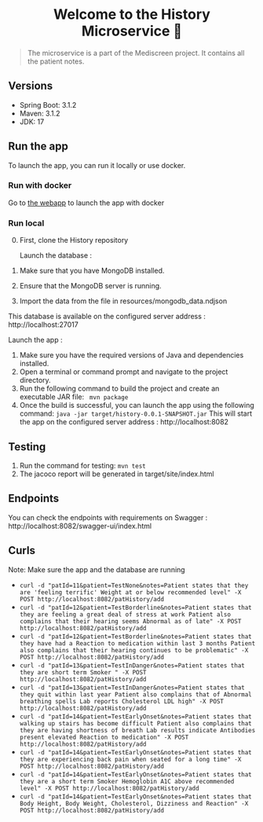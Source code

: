 <h1 align="center">Welcome to the History Microservice 👋</h1>
<p>
</p>

> The microservice is a part of the Mediscreen project. It contains all the patient notes.

## Versions
- Spring Boot: 3.1.2
- Maven: 3.1.2
- JDK: 17

## Run the app

To launch the app, you can run it locally or use docker.

### Run with docker
Go to [the webapp](https://github.com/hisarandre/Mediscreen-webapp) to launch the app with docker

### Run local

0. First, clone the History repository

   Launch the database :
1. Make sure that you have MongoDB installed.
2. Ensure that the MongoDB server is running.
3. Import the data from the file in resources/mongodb_data.ndjson

This database is available on the configured server address : http://localhost:27017

Launch the app :
1. Make sure you have the required versions of Java and dependencies installed.
2. Open a terminal or command prompt and navigate to the project directory.
3. Run the following command to build the project and create an executable JAR file:
   ` mvn package`
4. Once the build is successful, you can launch the app using the following command:
   ` java -jar target/history-0.0.1-SNAPSHOT.jar `
   This will start the app on the configured server address : http://localhost:8082

## Testing

1. Run the command for testing: `mvn test`
2. The jacoco report will be generated in target/site/index.html

## Endpoints

You can check the endpoints with requirements on Swagger : 
http://localhost:8082/swagger-ui/index.html

## Curls
Note: Make sure the app and the database are running

- `curl -d "patId=11&patient=TestNone&notes=Patient states that they are 'feeling terrific' Weight at or below recommended level" -X POST http://localhost:8082/patHistory/add`
- `curl -d "patId=12&patient=TestBorderline&notes=Patient states that they are feeling a great deal of stress at work Patient also complains that their hearing seems Abnormal as of late" -X POST http://localhost:8082/patHistory/add`
- `curl -d "patId=12&patient=TestBorderline&notes=Patient states that they have had a Reaction to medication within last 3 months Patient also complains that their hearing continues to be problematic" -X POST http://localhost:8082/patHistory/add`
- `curl -d "patId=13&patient=TestInDanger&notes=Patient states that they are short term Smoker " -X POST http://localhost:8082/patHistory/add`
- `curl -d "patId=13&patient=TestInDanger&notes=Patient states that they quit within last year Patient also complains that of Abnormal breathing spells Lab reports Cholesterol LDL high" -X POST http://localhost:8082/patHistory/add`
- `curl -d "patId=14&patient=TestEarlyOnset&notes=Patient states that walking up stairs has become difficult Patient also complains that they are having shortness of breath Lab results indicate Antibodies present elevated Reaction to medication" -X POST http://localhost:8082/patHistory/add`
- `curl -d "patId=14&patient=TestEarlyOnset&notes=Patient states that they are experiencing back pain when seated for a long time" -X POST http://localhost:8082/patHistory/add`
- `curl -d "patId=14&patient=TestEarlyOnset&notes=Patient states that they are a short term Smoker Hemoglobin A1C above recommended level" -X POST http://localhost:8082/patHistory/add`
- `curl -d "patId=14&patient=TestEarlyOnset&notes=Patient states that Body Height, Body Weight, Cholesterol, Dizziness and Reaction" -X POST http://localhost:8082/patHistory/add`
